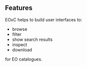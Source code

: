 ##  Features

EOxC helps to build user interfaces to:
  - browse
  - filter
  - show search results
  - inspect
  - download

for EO catalogues.
